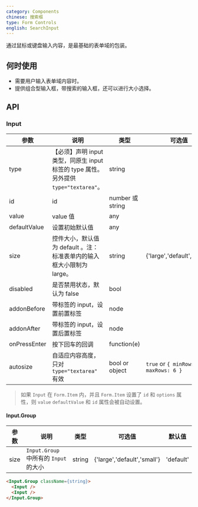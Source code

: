 ```yaml
---
category: Components
chinese: 搜索框
type: Form Controls
english: SearchInput
---
```


通过鼠标或键盘输入内容，是最基础的表单域的包装。

## 何时使用

- 需要用户输入表单域内容时。
- 提供组合型输入框，带搜索的输入框，还可以进行大小选择。

## API

### Input

| 参数      | 说明                                     | 类型       | 可选值 | 默认值 |
|-----------|-----------------------------------------|------------|-------|--------|
| type | 【必须】声明 input 类型，同原生 input 标签的 type 属性。另外提供 `type="textarea"`。 | string  |   | 'text'    |
| id | id | number 或 string |  |   |
| value | value 值 | any |  | |
| defaultValue | 设置初始默认值 | any |  |  |
| size | 控件大小，默认值为 default 。注：标准表单内的输入框大小限制为 large。 | string | {'large','default','small'} |  'default' |
| disabled | 是否禁用状态，默认为 false | bool |  |  false |
| addonBefore | 带标签的 input，设置前置标签 | node |  |   |
| addonAfter | 带标签的 input，设置后置标签 | node |  |   |
| onPressEnter | 按下回车的回调 | function(e) | |  |
| autosize | 自适应内容高度，只对 `type="textarea"` 有效 | bool or object | `true` or `{ minRows: 2, maxRows: 6 }` | false |

> 如果 `Input` 在 `Form.Item` 内，并且 `Form.Item` 设置了 `id` 和 `options` 属性，则 `value` `defaultValue` 和 `id` 属性会被自动设置。

#### Input.Group

| 参数      | 说明                                     | 类型       |  可选值 | 默认值 |
|-----------|------------------------------------------|------------|-------|--------|
|  size | `Input.Group` 中所有的 `Input` 的大小 | string | {'large','default','small'} |  'default' |

```html
<Input.Group className={string}>
  <Input />
  <Input />
</Input.Group>
```
